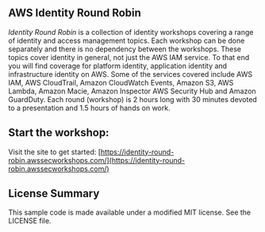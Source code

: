 ## AWS Identity Round Robin

*Identity Round Robin* is a collection of identity workshops covering a range of identity and access management topics. Each workshop can be done separately and there is no dependency between the workshops. These topics cover identity in general, not just the AWS IAM service. To that end you will find coverage for platform identity, application identity and infrastructure identity on AWS. Some of the services covered include AWS IAM, AWS CloudTrail, Amazon CloudWatch Events, Amazon S3, AWS Lambda, Amazon Macie, Amazon Inspector AWS Security Hub and Amazon GuardDuty. Each round (workshop) is 2 hours long with 30 minutes devoted to a presentation and 1.5 hours of hands on work.

## Start the workshop:

Visit the site to get started: [https://identity-round-robin.awssecworkshops.com/](https://identity-round-robin.awssecworkshops.com/)

## License Summary

This sample code is made available under a modified MIT license. See the LICENSE file.
